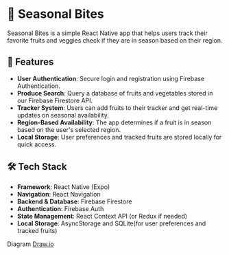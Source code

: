 # 🍓 Seasonal Bites  

Seasonal Bites is a simple React Native app that helps users track their favorite fruits and veggies check if they are in season based on their region.  

## 🚀 Features  

- **User Authentication**: Secure login and registration using Firebase Authentication.  
- **Produce Search**: Query a database of fruits and vegetables stored in our Firebase Firestore API.  
- **Tracker System**: Users can add fruits to their tracker and get real-time updates on seasonal availability.  
- **Region-Based Availability**: The app determines if a fruit is in season based on the user's selected region.  
- **Local Storage**: User preferences and tracked fruits are stored locally for quick access.  

## 🛠 Tech Stack  

- **Framework**: React Native (Expo)  
- **Navigation**: React Navigation  
- **Backend & Database**: Firebase Firestore  
- **Authentication**: Firebase Auth  
- **State Management**: React Context API (or Redux if needed)  
- **Local Storage**: AsyncStorage and SQLite(for user preferences and tracked fruits)  

Diagram
[Draw.io](https://app.diagrams.net/#G1VRTGoQJ_wXiPGqTAo7HxVw_2cpEh5BMh#%7B"pageId"%3A"jBG1kDsqEUNYBChL9mqB"%7D)
